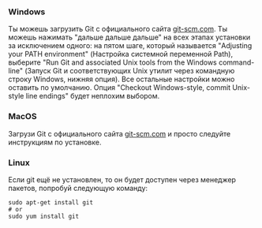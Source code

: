 ### Windows

Ты можешь загрузить Git с официального сайта [git-scm.com](http://git-scm.com/). Ты можешь нажимать "дальше дальше дальше" на всех этапах установки за исключением одного: на пятом шаге, который называется "Adjusting your PATH environment" (Настройка системной переменной Path), выберите "Run Git and associated Unix tools from the Windows command-line" (Запуск Git и соответствующих Unix утилит через командную строку Windows, нижняя опция). Все остальные настройки можно оставить по умолчанию. Опция "Checkout Windows-style, commit Unix-style line endings" будет неплохим выбором.

### MacOS

Загрузи Git с официального сайта [git-scm.com](http://git-scm.com/) и просто следуйте инструкциям по установке.

### Linux

Если git ещё не установлен, то он будет доступен через менеджер пакетов, попробуй следующую команду:

    sudo apt-get install git
    # or
    sudo yum install git